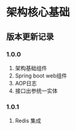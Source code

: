 # 架构核心基础

## 版本更新记录

### 1.0.0

1. 架构基础组件
2. Spring boot web组件
3. AOP日志
4. 接口出参统一实体


### 1.0.1
1. Redis 集成
